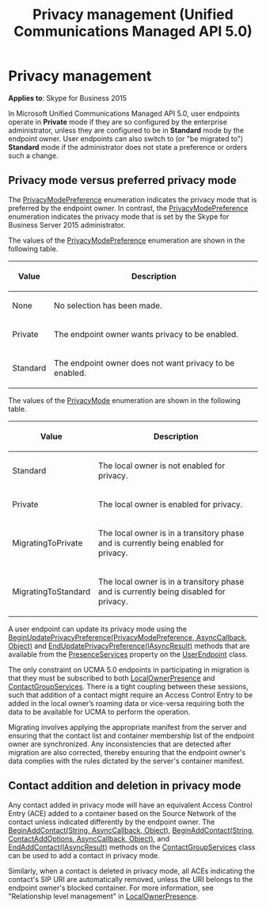 ﻿---
title: Privacy management (Unified Communications Managed API 5.0)
TOCTitle: Privacy management
ms:assetid: 3eb4c8dd-8acb-487c-a92c-a6dd4098df0b
description: In Microsoft Unified Communications Managed API 5.0, user endpoints operate in Private mode if they are so configured by the enterprise administrator, unless they are configured to be in Standard mode by the endpoint owner.
ms:mtpsurl: https://msdn.microsoft.com/library/Dn466020(v=office.16)
ms:contentKeyID: 65239957
ms.date: 07/27/2015
mtps_version: v=office.16
---

# Privacy management


**Applies to**: Skype for Business 2015

In Microsoft Unified Communications Managed API 5.0, user endpoints operate in **Private** mode if they are so configured by the enterprise administrator, unless they are configured to be in **Standard** mode by the endpoint owner. User endpoints can also switch to (or "be migrated to") **Standard** mode if the administrator does not state a preference or orders such a change.

## Privacy mode versus preferred privacy mode

The [PrivacyModePreference](https://msdn.microsoft.com/library/hh382914\(v=office.16\)) enumeration indicates the privacy mode that is preferred by the endpoint owner. In contrast, the [PrivacyModePreference](https://msdn.microsoft.com/library/hh382914\(v=office.16\)) enumeration indicates the privacy mode that is set by the Skype for Business Server 2015 administrator.

The values of the [PrivacyModePreference](https://msdn.microsoft.com/library/hh382914\(v=office.16\)) enumeration are shown in the following table.

<table>
<colgroup>
<col />
<col />
</colgroup>
<thead>
<tr class="header">
<th><p>Value</p></th>
<th><p>Description</p></th>
</tr>
</thead>
<tbody>
<tr class="odd">
<td><p>None</p></td>
<td><p>No selection has been made.</p></td>
</tr>
<tr class="even">
<td><p>Private</p></td>
<td><p>The endpoint owner wants privacy to be enabled.</p></td>
</tr>
<tr class="odd">
<td><p>Standard</p></td>
<td><p>The endpoint owner does not want privacy to be enabled.</p></td>
</tr>
</tbody>
</table>


The values of the [PrivacyMode](https://msdn.microsoft.com/library/hh382900\(v=office.16\)) enumeration are shown in the following table.

<table>
<colgroup>
<col />
<col />
</colgroup>
<thead>
<tr class="header">
<th><p>Value</p></th>
<th><p>Description</p></th>
</tr>
</thead>
<tbody>
<tr class="odd">
<td><p>Standard</p></td>
<td><p>The local owner is not enabled for privacy.</p></td>
</tr>
<tr class="even">
<td><p>Private</p></td>
<td><p>The local owner is enabled for privacy.</p></td>
</tr>
<tr class="odd">
<td><p>MigratingToPrivate</p></td>
<td><p>The local owner is in a transitory phase and is currently being enabled for privacy.</p></td>
</tr>
<tr class="even">
<td><p>MigratingToStandard</p></td>
<td><p>The local owner is in a transitory phase and is currently being disabled for privacy.</p></td>
</tr>
</tbody>
</table>


A user endpoint can update its privacy mode using the [BeginUpdatePrivacyPreference(PrivacyModePreference, AsyncCallback, Object)](https://msdn.microsoft.com/library/hh382158\(v=office.16\)) and [EndUpdatePrivacyPreference(IAsyncResult)](https://msdn.microsoft.com/library/hh383237\(v=office.16\)) methods that are available from the [PresenceServices](https://msdn.microsoft.com/library/hh349242\(v=office.16\)) property on the [UserEndpoint](/dotnet/api/microsoft.rtc.collaboration.userendpoint?view=ucma-api) class.

The only constraint on UCMA 5.0 endpoints in participating in migration is that they must be subscribed to both [LocalOwnerPresence](https://msdn.microsoft.com/library/hh382370\(v=office.16\)) and [ContactGroupServices](https://msdn.microsoft.com/library/hh381099\(v=office.16\)). There is a tight coupling between these sessions, such that addition of a contact might require an Access Control Entry to be added in the local owner’s roaming data or vice-versa requiring both the data to be available for UCMA to perform the operation.

Migrating involves applying the appropriate manifest from the server and ensuring that the contact list and container membership list of the endpoint owner are synchronized. Any inconsistencies that are detected after migration are also corrected, thereby ensuring that the endpoint owner's data complies with the rules dictated by the server's container manifest.

## Contact addition and deletion in privacy mode

Any contact added in privacy mode will have an equivalent Access Control Entry (ACE) added to a container based on the Source Network of the contact unless indicated differently by the endpoint owner. The [BeginAddContact(String, AsyncCallback, Object)](https://msdn.microsoft.com/library/hh384923\(v=office.16\)), [BeginAddContact(String, ContactAddOptions, AsyncCallback, Object)](https://msdn.microsoft.com/library/hh381403\(v=office.16\)), and [EndAddContact(IAsyncResult)](https://msdn.microsoft.com/library/hh382284\(v=office.16\)) methods on the [ContactGroupServices](https://msdn.microsoft.com/library/hh381099\(v=office.16\)) class can be used to add a contact in privacy mode.

Similarly, when a contact is deleted in privacy mode, all ACEs indicating the contact's SIP URI are automatically removed, unless the URI belongs to the endpoint owner's blocked container. For more information, see "Relationship level management" in [LocalOwnerPresence](localownerpresence.md).

